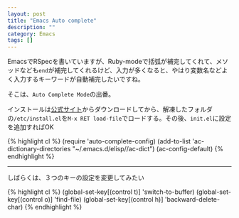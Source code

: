 ```yaml
---
layout: post
title: "Emacs Auto complete"
description: ""
category: Emacs
tags: []
---
```

EmacsでRSpecを書いていますが、Ruby-modeで括弧が補完してくれて、メソッドなども`end`が補完してくれるけど、入力が多くなると、やはり変数名などよく入力するキーワードが自動補完したいですね。

そこは、`Auto Complete Mode`の出番。

インストールは[公式サイト](http://cx4a.org/software/auto-complete/index.ja.html)からダウンロードしてから、解凍したフォルダの`/etc/install.el`を`M-x RET load-file`でロードする。その後、`init.el`に設定を追加すればOK

{% highlight cl %}
(require 'auto-complete-config)
(add-to-list 'ac-dictionary-directories "~/.emacs.d/elisp//ac-dict")
(ac-config-default)
{% endhighlight %}

* * * * *
しばらくは、３つのキーの設定を変更してみたい

{% highlight cl %}
(global-set-key[(control t)] 'switch-to-buffer)
(global-set-key[(control o)] 'find-file)
(global-set-key[(control h)] 'backward-delete-char)
{% endhighlight %}
